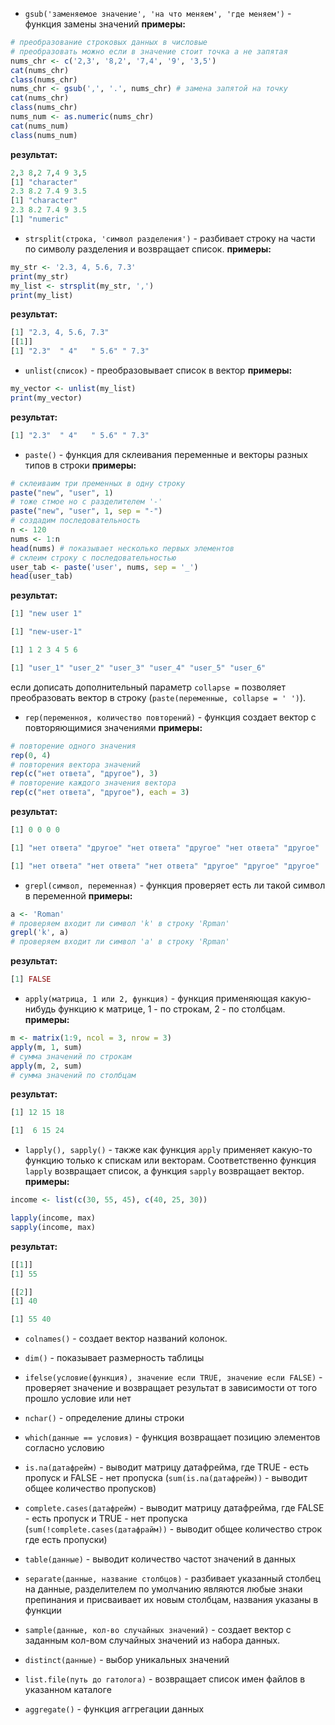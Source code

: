 - `gsub('заменяемое значение', 'на что меняем', 'где меняем')` - функция замены значений
**примеры:**
```R
# преобразование строковых данных в числовые
# преобразовать можно если в значение стоит точка а не запятая
nums_chr <- c('2,3', '8,2', '7,4', '9', '3,5')
cat(nums_chr)
class(nums_chr)
nums_chr <- gsub(',', '.', nums_chr) # замена запятой на точку
cat(nums_chr)
class(nums_chr)
nums_num <- as.numeric(nums_chr)
cat(nums_num)
class(nums_num)
```
**результат:**
```R
2,3 8,2 7,4 9 3,5
[1] "character"
2.3 8.2 7.4 9 3.5
[1] "character"
2.3 8.2 7.4 9 3.5
[1] "numeric"
```
- `strsplit(строка, 'символ разделения')` - разбивает строку на части по символу разделения и возвращает список.
**примеры:**
```R
my_str <- '2.3, 4, 5.6, 7.3'
print(my_str)
my_list <- strsplit(my_str, ',')
print(my_list)
```
**результат:**
```R
[1] "2.3, 4, 5.6, 7.3"
[[1]]
[1] "2.3"  " 4"   " 5.6" " 7.3"
```
- `unlist(список)` - преобразовывает список в вектор
**примеры:**
```R
my_vector <- unlist(my_list)
print(my_vector)
```
**результат:**
```R
[1] "2.3"  " 4"   " 5.6" " 7.3"
```

- `paste()` - функция для склеивания переменные и векторы разных типов в строки
**примеры:**
```R
# склеиваим три пременных в одну строку
paste("new", "user", 1)
# тоже стмое но с разделителем '-'
paste("new", "user", 1, sep = "-")
# создадим последовательность
n <- 120
nums <- 1:n
head(nums) # показывает несколько первых элементов
# склеим строку с последовательностью
user_tab <- paste('user', nums, sep = '_')
head(user_tab)
```
**результат:**
```R
[1] "new user 1"

[1] "new-user-1"

[1] 1 2 3 4 5 6

[1] "user_1" "user_2" "user_3" "user_4" "user_5" "user_6"
```
если  дописать дополнительный параметр `collapse =` позволяет преобразовать вектор в строку (`paste(переменные, collapse = ' ')`).

- `rep(переменноя, количество повторений)` - функция создает вектор с повторяющимися значениями
**примеры:**
```R
# повторение одного значения
rep(0, 4)
# повторения вектора значений
rep(c("нет ответа", "другое"), 3)
# повторение каждого значения вектора
rep(c("нет ответа", "другое"), each = 3)
```
**результат:**
```R
[1] 0 0 0 0

[1] "нет ответа" "другое" "нет ответа" "другое" "нет ответа" "другое"

[1] "нет ответа" "нет ответа" "нет ответа" "другое" "другое" "другое"
```

- `grepl(символ, переменная)` - функция проверяет есть ли такой символ в переменной
**примеры:**
```R
a <- 'Roman'
# проверяем входит ли символ 'k' в строку 'Rpman'
grepl('k', a)
# проверяем входит ли символ 'a' в строку 'Rpman'
```
**результат:**
```R
[1] FALSE
```

- `apply(матрица, 1 или 2, функция)` - функция применяющая какую-нибудь функцию к матрице, 1 - по строкам, 2 - по столбцам.
**примеры:**
```R
m <- matrix(1:9, ncol = 3, nrow = 3)
apply(m, 1, sum)
# сумма значений по строкам
apply(m, 2, sum)
# сумма значений по столбцам
```
**результат:**
```R
[1] 12 15 18

[1]  6 15 24
```

- `lapply(), sapply()` - также как функция `apply` применяет какую-то функцию только к спискам или векторам. Соответственно функция `lapply` возвращает список, а функция `sapply` возвращает вектор.
**примеры:**
```R
income <- list(c(30, 55, 45), c(40, 25, 30))

lapply(income, max)
sapply(income, max)
```
**результат:**
```R
[[1]]
[1] 55

[[2]]
[1] 40

[1] 55 40
```

- `colnames()` - создает вектор названий колонок.

- `dim()` - показывает размерность таблицы

- `ifelse(условие(функция), значение если TRUE, значение если FALSE)` - проверяет значение и возвращает результат в зависимости от того прошло условие или нет

- `nchar()` - определение длины строки

- `which(данные == условия)` - функция возвращает позицию элементов согласно условию

- `is.na(датафрейм)` - выводит матрицу датафрейма, где TRUE - есть пропуск и FALSE - нет пропуска (`sum(is.na(датафрейм))` - выводит общее количество пропусков)

- `complete.cases(датафрейм)` - выводит матрицу датафрейма, где FALSE - есть пропуск и TRUE - нет пропуска (`sum(!complete.cases(датафрайм))` - выводит общее количество строк где есть пропуски)

- `table(данные)` - выводит количество частот значений в данных

- `separate(данные, название столбцов)` - разбивает указанный столбец на данные, разделителем по умолчанию являются любые знаки препинания и присваивает их новым столбцам, названия указаны в функции

- `sample(данные, кол-во случайных значений)` - создает вектор с заданным кол-вом случайных значений из набора данных.

- `distinct(данные)` - выбор уникальных значений

- `list.file(путь до гатолога)` - возвращает список имен файлов в указанном каталоге

- `aggregate()` - функция аггрегации данных
